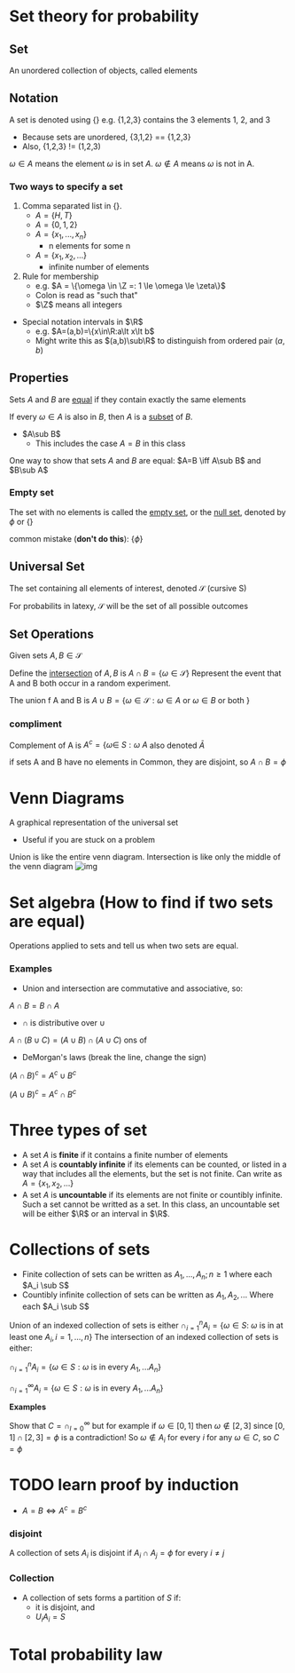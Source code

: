 # Set theory for probability

## Set
An unordered collection of objects, called elements

## Notation
A set is denoted using {} e.g. {1,2,3} contains the 3 elements 1, 2, and 3

- Because sets are unordered, {3,1,2} == {1,2,3}
- Also, {1,2,3} != (1,2,3)

$\omega \in A$ means the element $\omega$ is in set $A$. $\omega \notin A$ means $\omega$ is not in A.

### Two ways to specify a set
1. Comma separated list in {}.
    - $A = \{H,T\}$
    - $A = \{0,1,2\}$
    - $A = \{x_1, ..., x_n\}$
        - n elements for some n
    - $A = \{x_1, x_2, ...\}$
        - infinite number of elements
2. Rule for membership
    - e.g. $A = \{\omega \in \Z =: 1 \le \omega \le \zeta\}$
    - Colon is read as "such that"
    - $\Z$ means all integers
- Special notation intervals in $\R$
    - e.g. $A=(a,b)=\{x\in\R:a\lt x\lt b$
    - Might write this as $(a,b)\sub\R$ to distinguish from ordered pair $(a,b)$

## Properties
Sets $A$ and $B$ are <ins>equal</ins> if they contain exactly the same elements

If every $\omega\in A$ is also in $B$, then $A$ is a <ins>subset</ins> of $B$.

- $A\sub B$
    - This includes the case $A=B$ in this class

One way to show that sets $A$ and $B$ are equal:
    $A=B \iff A\sub B$ and $B\sub A$

### Empty set
The set with no elements is called the <ins>empty set</ins>, or the <ins>null set</ins>, denoted by $\phi$ or {}

common mistake (**don't do this**): $\{\phi\}$

## Universal Set
The set containing all elements of interest, denoted $\mathcal{S}$ (cursive S)

For probabilits in latexy, $\mathcal{S}$ will be the set of all possible outcomes

## Set Operations
Given sets $A,B\in \mathcal{S}$

Define the <ins>intersection</ins> of $A,B$ is $A \cap B = \{ \omega \in \mathcal{S}\}$ Represent the event that A and B both occur in a random experiment.

The union f A and B is $A \cup B=\{\omega\in\mathcal{S}:\omega\in A$ or $\omega\in B$ or both $\}$

### compliment
Complement of A is $A^c=\{\omega\in\ S:\omega\ A$ also denoted $\bar{A}$

if sets A and B have no elements in Common, they are disjoint, so $A\cap B = \phi$

# Venn Diagrams
A graphical representation of the universal set
- Useful if you are stuck on a problem

Union is like the entire venn diagram. Intersection is like only the middle of the venn diagram
![img](https://i.stack.imgur.com/kIlCI.png)

# Set algebra (How to find if two sets are equal)
Operations applied to sets and tell us when two sets are equal.

### Examples
- Union and intersection are commutative and associative, so: 

$A\cap B=B\cap A$
- $\cap$ is distributive over $\cup$ 

$A\cap (B\cup C)=(A\cup B)\cap(A\cup C)$
ons of 
- DeMorgan's laws (break the line, change the sign)

$(A\cap B)^c=A^c\cup B^c$ 

$(A\cup B)^c=A^c\cap B^c$

# Three types of set
- A set $A$ is **finite** if it contains a finite number of elements
- A set $A$ is **countably infinite** if its elements can be counted, or listed in a way that includes all the elements, but the set is not finite. Can write as $A=\{x_1, x_2, ...\}$
- A set $A$ is **uncountable** if its elements are not finite or countibly infinite. Such a set cannot be writted as a set.
In this class, an uncountable set will be either $\R$ or an interval in $\R$.

# Collections of sets
- Finite collection of sets can be written as $A_1,...,A_n; n \ge 1$ where each $A_i \sub S$
- Countibly infinite collection of sets can be written as $A_1,A_2,...$ Where each $A_i \sub S$

Union of an indexed collection of sets is either $\cap_{i=1}^n A_i = \{\omega \in S$: $\omega$ is in at least one $A_i, i=1,...,n\}$
The intersection of an indexed collection of sets is either:

$\cap_{i=1}^n A_i = \{\omega \in S: \omega$ is in every $A_1,...A_n\}$

$\cap_{i=1}^{\infty} A_i = \{\omega \in S: \omega$ is in every $A_1,...A_n\}$


**Examples**

Show that $C=\cap_{l=0}^{\infty}$ but for example if $\omega \in [0,1]$ then $\omega \notin [2,3]$ since $[0,1]\cap [2,3] = \phi$ is a contradiction! So $\omega \notin A_i$ for every $i$ for any $\omega \in C$, so $C=\phi$

# TODO learn proof by induction

- $A=B \iff A^c=B^c$

### disjoint
A collection of sets $A_i$ is disjoint if $A_i\cap A_j=\phi$ for every $i\ne j$

### Collection
- A collection of sets forms a partition of $S$ if:
    - it is disjoint, and
    - $U_i A_i = S$

# Total probability law

